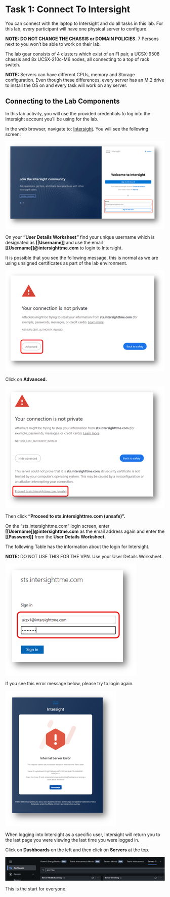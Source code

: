 # Task 1: Connect To Intersight

You can connect with the laptop to Intersight and do all tasks in this lab.
For this lab, every participant will have one physical server to configure.

**NOTE:**
**DO NOT CHANGE THE CHASSIS or DOMAIN POLICIES.**
7 Persons next to you won’t be able to work on their lab.

The lab gear consists of 4 clusters which exist of an FI pair, a UCSX-9508 chassis and 8x UCSX-210c-M6 nodes, all connecting to a top of rack switch. 

**NOTE:**
Servers can have different CPUs, memory and Storage configuration. Even though these differences, every server has an M.2 drive to install the OS on and every task will work on any server.


## Connecting to the Lab Components

In this lab activity, you will use the provided credentials to log into the Intersight account you’ll be using for the lab.

In the web browser, navigate to: [Intersight](https://intersight.com). You will see the following screen:

![Intersight Login](./IntersightLogin.png "Intersight Login")

On your **“User Details Worksheet”** find your unique username which is designated as **[[Username]]** and use the email **[[Username]]@intersighttme.com** to login to Intersight.

It is possible that you see the following message, this is normal as we are using unsigned certificates as part of the lab environment.

![Certificate Advanced](./CertificateAdvanced.png "Certificate Advanced")

Click on **Advanced.**

![Certificate Proceed](./CertificateProceed.png "Certificate Proceed")

Then click **“Proceed to sts.intersighttme.com (unsafe)”.**

On the “sts.intersighttme.com” login screen, enter **[[Username]]@intersighttme.com** as the email address again and enter the **[[Password]]** from the **User Details Worksheet.**

The following Table has the information about the login for Intersight.

**NOTE:**
DO NOT USE THIS FOR THE VPN. Use your User Details Worksheet.

![Intersight Username](./IntersightUsername.png "Intersight Username")

If you see this error message below, please try to login again.

![Intersight Error Message](./IntersightErrorMessage.png "Intersight Error Message")

When logging into Intersight as a specific user, Intersight will return you to the last page you were viewing the last time you were logged in.

Click on **Dashboards** on the left and then click on **Servers** at the top.

![Intersight Servers](./IntersightServers.png "Intersight Servers")

This is the start for everyone.